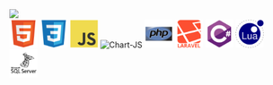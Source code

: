 <div>
    <img src="https://github-readme-stats.vercel.app/api/top-langs/?username=brunop6&layout=compact&langs_count=8&hide=hack,shell&theme=radical"/>
</div>
<div>
	<img width="50" src="https://github.com/devicons/devicon/blob/master/icons/html5/html5-original.svg" alt="HTML5">
	<img width="50" src="https://github.com/devicons/devicon/blob/master/icons/css3/css3-original.svg" alt="CSS3">
	<img width="50" src="https://github.com/devicons/devicon/blob/master/icons/javascript/javascript-original.svg" alt="JS">
	<img width="50" src="https://www.chartjs.org/img/chartjs-logo.svg" alt="Chart-JS">
	<img width="50" src="https://github.com/devicons/devicon/blob/master/icons/php/php-original.svg" alt="PHP">
	<img width="50" src="https://github.com/devicons/devicon/blob/master/icons/laravel/laravel-plain-wordmark.svg" alt="Laravel">
	<img width="50" src="https://github.com/devicons/devicon/blob/master/icons/csharp/csharp-original.svg" alt="Csharp">
	<img width="50" src="https://github.com/devicons/devicon/blob/master/icons/lua/lua-original-wordmark.svg" alt="Lua">
	<img width="50" src="https://github.com/devicons/devicon/blob/master/icons/microsoftsqlserver/microsoftsqlserver-plain-wordmark.svg" alt="SQL">
</div>
